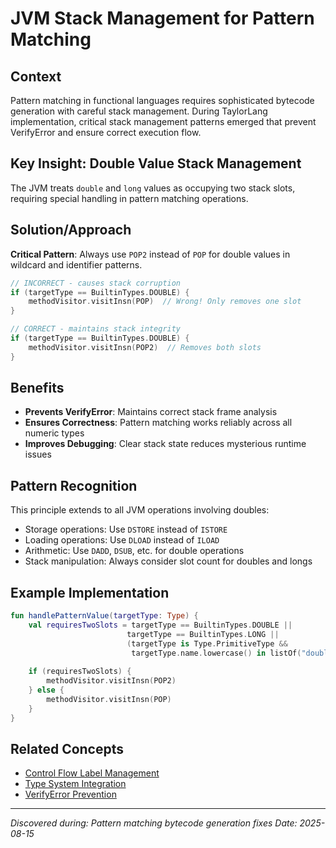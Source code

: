 # JVM Stack Management for Pattern Matching

## Context
Pattern matching in functional languages requires sophisticated bytecode generation with careful stack management. During TaylorLang implementation, critical stack management patterns emerged that prevent VerifyError and ensure correct execution flow.

## Key Insight: Double Value Stack Management
The JVM treats `double` and `long` values as occupying two stack slots, requiring special handling in pattern matching operations.

## Solution/Approach
**Critical Pattern**: Always use `POP2` instead of `POP` for double values in wildcard and identifier patterns.

```kotlin
// INCORRECT - causes stack corruption
if (targetType == BuiltinTypes.DOUBLE) {
    methodVisitor.visitInsn(POP)  // Wrong! Only removes one slot
}

// CORRECT - maintains stack integrity
if (targetType == BuiltinTypes.DOUBLE) {
    methodVisitor.visitInsn(POP2)  // Removes both slots
}
```

## Benefits
- **Prevents VerifyError**: Maintains correct stack frame analysis
- **Ensures Correctness**: Pattern matching works reliably across all numeric types
- **Improves Debugging**: Clear stack state reduces mysterious runtime issues

## Pattern Recognition
This principle extends to all JVM operations involving doubles:
- Storage operations: Use `DSTORE` instead of `ISTORE`
- Loading operations: Use `DLOAD` instead of `ILOAD`
- Arithmetic: Use `DADD`, `DSUB`, etc. for double operations
- Stack manipulation: Always consider slot count for doubles and longs

## Example Implementation
```kotlin
fun handlePatternValue(targetType: Type) {
    val requiresTwoSlots = targetType == BuiltinTypes.DOUBLE || 
                          targetType == BuiltinTypes.LONG ||
                          (targetType is Type.PrimitiveType && 
                           targetType.name.lowercase() in listOf("double", "float"))
    
    if (requiresTwoSlots) {
        methodVisitor.visitInsn(POP2)
    } else {
        methodVisitor.visitInsn(POP)
    }
}
```

## Related Concepts
- [Control Flow Label Management](./pattern-matching-control-flow.md)
- [Type System Integration](./pattern-matching-type-inference.md)
- [VerifyError Prevention](./verifyerror-debugging.md)

---
*Discovered during: Pattern matching bytecode generation fixes*
*Date: 2025-08-15*